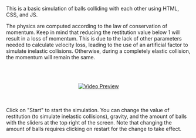 This is a basic simulation of balls colliding with each other using HTML, CSS, and JS.

The physics are computed according to the law of conservation of momentum. Keep in mind that reducing the restitution value below 1 
will result in a loss of momentum. This is due to the lack of other parameters needed to calculate velocity loss, leading to the use of 
an artificial factor to simulate inelastic collisions. Otherwise, during a completely elastic collision, the momentum will remain the same.

<br>
<br>
<p align="center">
  <a href="https://youtu.be/lw9to5DSBRA">
    <img src="https://img.youtube.com/vi/lw9to5DSBRA/0.jpg" alt="Video Preview" />
  </a>
</p>
<br>
<br>
Click on "Start" to start the simulation.
You can change the value of restitution (to simulate inelastic collisions), gravity, and the amount of balls with the sliders at the
top right of the screen. Note that changing the amount of balls requires clicking on restart for the change to take effect.
